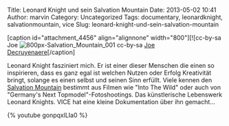 Title: Leonard Knight und sein Salvation Mountain
Date: 2013-05-02 10:41
Author: marvin
Category: Uncategorized
Tags: documentary, leonardknight, salvationmountain, vice
Slug: leonard-knight-und-sein-salvation-mountain

[caption id="attachment\_4456" align="alignnone" width="800"][![cc-by-sa
Joe
![800px-Salvation_Mountain_001]({filename}/images/800px-Salvation_Mountain_001.jpg)
cc-by-sa [Joe
Decruyenaere](http://www.flickr.com/people/38213125@N00)[/caption]

Leonard Knight fasziniert mich. Er ist einer dieser Menschen die einen
so inspirieren, dass es ganz egal ist welchen Nutzen oder Erfolg
Kreativität bringt, solange es einen selbst und seinen Sinn erfüllt.
Viele kennen den [Salvation
Mountain](https://de.wikipedia.org/wiki/Salvation_Mountain) bestimmt aus
Filmen wie "Into The Wild" oder auch von "Germany's Next
Topmodel"-Fotoshootings. Das künstlerische Lebenswerk Leonard Knights.
VICE hat eine kleine Dokumentation über ihn gemacht...

{% youtube gonpqxlLIa0 %}

